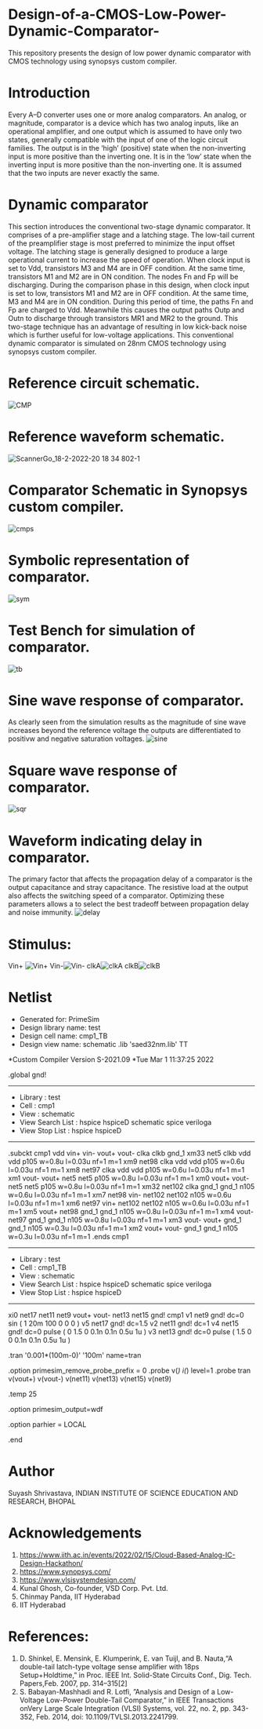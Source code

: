 # Design-of-a-CMOS-Low-Power-Dynamic-Comparator-
 This repository presents the design of low power dynamic comparator with CMOS technology using synopsys custom compiler.
# Introduction
Every A–D converter uses one or more analog comparators. An analog, or magnitude, comparator is a device which has two analog inputs, like an operational amplifier, and one output which is assumed to have only two states, generally compatible with the input of one of the logic circuit families. The output is in the ‘high’ (positive) state when the non-inverting input is more positive than the inverting one. It is in the ‘low’ state when the inverting input is more positive than the non-inverting one. It is assumed that the two inputs are never exactly the same.
# Dynamic comparator
This section introduces the conventional two-stage dynamic comparator. It comprises of a pre-amplifier stage
and a latching stage. The low-tail current of the preamplifier stage is most preferred to minimize the input offset
voltage. The latching stage is generally designed to produce a large operational current to increase the speed of
operation.
When clock input is set to Vdd, transistors M3 and M4 are in OFF condition. At the same time, transistors
M1 and M2 are in ON condition. The nodes Fn and Fp will be discharging. During the comparison phase in this
design, when clock input is set to low, transistors M1 and M2 are in OFF condition. At the same time, M3 and M4 are in ON condition. During this period of time, the paths Fn and Fp are charged to Vdd. Meanwhile this causes the
output paths Outp and Outn to discharge through transistors MR1 and MR2 to the ground.
This two-stage technique has an advantage of resulting in low kick-back noise which is further useful
for low-voltage applications. This conventional dynamic comparator is simulated on 28nm CMOS technology
using synopsys custom compiler.
# Reference circuit schematic.
![CMP](https://user-images.githubusercontent.com/87864756/156195378-af4a9e39-d54d-4e12-a83c-11a10c66b6e8.png)
# Reference waveform schematic.
![ScannerGo_18-2-2022-20 18 34 802-1](https://user-images.githubusercontent.com/87864756/156195920-9962d458-8ee1-41f8-8b98-a77836a34210.png)
# Comparator Schematic in Synopsys custom compiler.

![cmps](https://user-images.githubusercontent.com/87864756/156197377-2f1826b6-0943-4587-ac5d-ebf3bbfa1168.png)
# Symbolic representation of comparator.
![sym](https://user-images.githubusercontent.com/87864756/156197574-88c73640-b594-4db8-8a7f-a7c9386e9f29.png)
# Test Bench for simulation of comparator.
![tb](https://user-images.githubusercontent.com/87864756/156197774-be6e1497-1597-4f4e-b7f4-0b94c425f1c4.png)
# Sine wave response of comparator.
As clearly seen from the simulation results as the magnitude of sine wave increases beyond the reference voltage the outputs are differentiated to positivw and negative saturation voltages.
![sine](https://user-images.githubusercontent.com/87864756/156197986-8c0e5728-a4ab-4764-ad8f-2d2d55963147.png)
# Square wave response of comparator.
![sqr](https://user-images.githubusercontent.com/87864756/156198156-06a8f421-d884-4046-9389-b831bb168094.png)
# Waveform indicating delay in comparator.
The primary factor that affects the propagation delay of a comparator is the output capacitance and stray capacitance. The resistive load at the output also affects the switching speed of a comparator. Optimizing these parameters allows a to select the best tradeoff between propagation delay and noise immunity.
![delay](https://user-images.githubusercontent.com/87864756/156200504-f7421ee6-def2-482a-9b2a-468b22cf1b54.png)
# Stimulus:
Vin+
![Vin+](https://user-images.githubusercontent.com/87864756/156216399-923a5e08-b38f-4b09-9b7e-42b116aeb5a6.png)
Vin-![Vin-](https://user-images.githubusercontent.com/87864756/156216507-fedcf521-2f18-466a-af74-54b398dfe6af.png)
clkA![clkA](https://user-images.githubusercontent.com/87864756/156216546-39cfd182-0bdb-4f35-94b9-62335b8f8c28.png)
clkB![clkB](https://user-images.githubusercontent.com/87864756/156216562-36c1c9ed-ebb4-4a2a-8799-fc73358355fd.png)




# Netlist
*  Generated for: PrimeSim
*  Design library name: test
*  Design cell name: cmp1_TB
*  Design view name: schematic
.lib 'saed32nm.lib' TT

*Custom Compiler Version S-2021.09
*Tue Mar  1 11:37:25 2022

.global gnd!
********************************************************************************
* Library          : test
* Cell             : cmp1
* View             : schematic
* View Search List : hspice hspiceD schematic spice veriloga
* View Stop List   : hspice hspiceD
********************************************************************************
.subckt cmp1 vdd vin+ vin- vout+ vout- clka clkb gnd_1
xm33 net5 clkb vdd vdd p105 w=0.8u l=0.03u nf=1 m=1
xm9 net98 clka vdd vdd p105 w=0.6u l=0.03u nf=1 m=1
xm8 net97 clka vdd vdd p105 w=0.6u l=0.03u nf=1 m=1
xm1 vout- vout+ net5 net5 p105 w=0.8u l=0.03u nf=1 m=1
xm0 vout+ vout- net5 net5 p105 w=0.8u l=0.03u nf=1 m=1
xm32 net102 clka gnd_1 gnd_1 n105 w=0.6u l=0.03u nf=1 m=1
xm7 net98 vin- net102 net102 n105 w=0.6u l=0.03u nf=1 m=1
xm6 net97 vin+ net102 net102 n105 w=0.6u l=0.03u nf=1 m=1
xm5 vout+ net98 gnd_1 gnd_1 n105 w=0.8u l=0.03u nf=1 m=1
xm4 vout- net97 gnd_1 gnd_1 n105 w=0.8u l=0.03u nf=1 m=1
xm3 vout- vout+ gnd_1 gnd_1 n105 w=0.3u l=0.03u nf=1 m=1
xm2 vout+ vout- gnd_1 gnd_1 n105 w=0.3u l=0.03u nf=1 m=1
.ends cmp1

********************************************************************************
* Library          : test
* Cell             : cmp1_TB
* View             : schematic
* View Search List : hspice hspiceD schematic spice veriloga
* View Stop List   : hspice hspiceD
********************************************************************************
xi0 net17 net11 net9 vout+ vout- net13 net15 gnd! cmp1
v1 net9 gnd! dc=0 sin ( 1 20m 100 0 0 0 )
v5 net17 gnd! dc=1.5
v2 net11 gnd! dc=1
v4 net15 gnd! dc=0 pulse ( 0 1.5 0 0.1n 0.1n 0.5u 1u )
v3 net13 gnd! dc=0 pulse ( 1.5 0 0 0.1n 0.1n 0.5u 1u )








.tran '0.001*(100m-0)' '100m' name=tran

.option primesim_remove_probe_prefix = 0
.probe v(*) i(*) level=1
.probe tran v(vout+) v(vout-) v(net11) v(net13) v(net15) v(net9)

.temp 25



.option primesim_output=wdf


.option parhier = LOCAL






.end

# Author
Suyash Shrivastava, INDIAN INSTITUTE OF SCIENCE EDUCATION AND RESEARCH, BHOPAL
# Acknowledgements
1. https://www.iith.ac.in/events/2022/02/15/Cloud-Based-Analog-IC-Design-Hackathon/
2. https://www.synopsys.com/
3. https://www.vlsisystemdesign.com/
4. Kunal Ghosh, Co-founder, VSD Corp. Pvt. Ltd.
5. Chinmay Panda, IIT Hyderabad
6. IIT Hyderabad
# References:
1.  D.  Shinkel,  E.  Mensink,  E.  Klumperink,  E.  van  Tuijl,  and  B.  Nauta,“A double-tail latch-type voltage sense amplifier with 18ps Setup+Holdtime,” in Proc. IEEE Int. Solid-State Circuits Conf., Dig. Tech. Papers,Feb. 2007, pp. 314–315[2]  
2. S.  Babayan-Mashhadi  and  R.  Lotfi,  ”Analysis  and  Design  of  a  Low-Voltage Low-Power Double-Tail Comparator,” in IEEE Transactions onVery  Large  Scale  Integration  (VLSI)  Systems,  vol.  22,  no.  2,  pp.  343-352, Feb. 2014, doi: 10.1109/TVLSI.2013.2241799.






